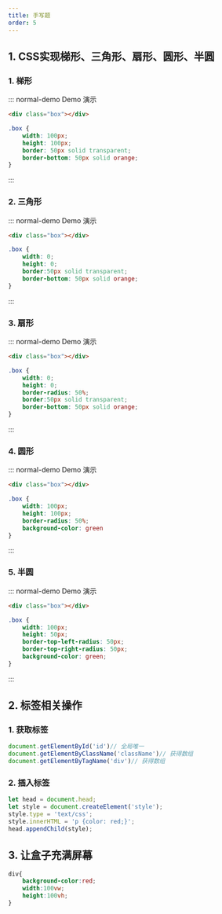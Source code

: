 ```yaml
---
title: 手写题
order: 5
---
```


## 1. CSS实现梯形、三角形、扇形、圆形、半圆

### 1. 梯形

::: normal-demo Demo 演示

```html
<div class="box"></div>
```

```css
.box {
    width: 100px;
    height: 100px;
    border: 50px solid transparent;
    border-bottom: 50px solid orange;
}
```

:::

### 2. 三角形

::: normal-demo Demo 演示

```html
<div class="box"></div>
```

```css
.box {
    width: 0;
    height: 0;
    border:50px solid transparent;
    border-bottom: 50px solid orange;
}
```

:::

### 3. 扇形

::: normal-demo Demo 演示

```html
<div class="box"></div>
```

```css
.box {
    width: 0;
    height: 0;
    border-radius: 50%;
    border:50px solid transparent;
    border-bottom: 50px solid orange;
}
```

:::

### 4. 圆形

::: normal-demo Demo 演示

```html
<div class="box"></div>
```

```css
.box {
    width: 100px;
	height: 100px;
	border-radius: 50%;
	background-color: green
}
```

:::

### 5. 半圆

::: normal-demo Demo 演示

```html
<div class="box"></div>
```

```css
.box {
    width: 100px;
    height: 50px;
    border-top-left-radius: 50px;
    border-top-right-radius: 50px;
    background-color: green;
}
```

:::

## 2. 标签相关操作

### 1. 获取标签

```js
document.getElementById('id')// 全局唯一
document.getElementByClassName('className')// 获得数组
document.getElementByTagName('div')// 获得数组
```

### 2. 插入标签

```js
let head = document.head;
let style = document.createElement('style');
style.type = 'text/css';
style.innerHTML = 'p {color: red;}';
head.appendChild(style);
```

## 3. 让盒子充满屏幕

```css
div{
    background-color:red;
    width:100vw;
    height:100vh;
}
```


